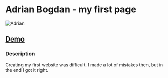 # Adrian Bogdan - my first page

![Adrian](https://i.postimg.cc/fytRpD7H/333555740-617980823484547-409363658574598933-n.jpg)

## [Demo](https://adrianbogdan796.github.io/New-HomePage/)

### Description

Creating my first website was difficult. I made a lot of mistakes then, but in the end I got it right.
